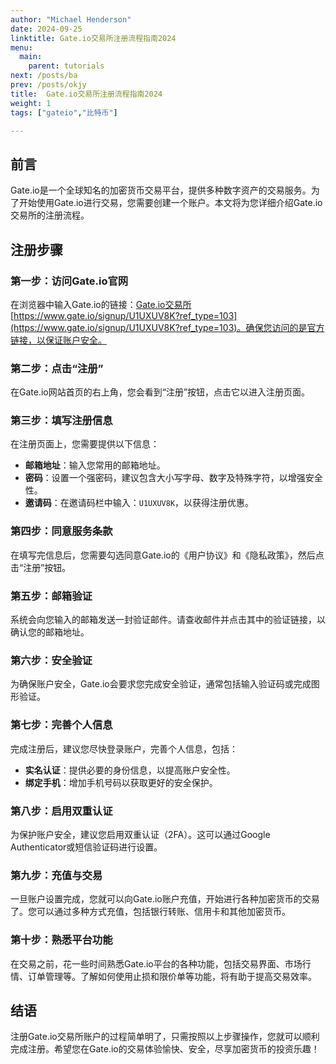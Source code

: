 ```yaml
---
author: "Michael Henderson"
date: 2024-09-25
linktitle: Gate.io交易所注册流程指南2024
menu:
  main:
    parent: tutorials
next: /posts/ba
prev: /posts/okjy
title:  Gate.io交易所注册流程指南2024
weight: 1
tags: ["gateio","比特币"]

---
```


## 前言

Gate.io是一个全球知名的加密货币交易平台，提供多种数字资产的交易服务。为了开始使用Gate.io进行交易，您需要创建一个账户。本文将为您详细介绍Gate.io交易所的注册流程。

## 注册步骤

### 第一步：访问Gate.io官网

在浏览器中输入Gate.io的链接：[Gate.io交易所](https://www.gate.io/signup/U1UXUV8K?ref_type=103)[https://www.gate.io/signup/U1UXUV8K?ref_type=103](https://www.gate.io/signup/U1UXUV8K?ref_type=103)。确保您访问的是官方链接，以保证账户安全。

### 第二步：点击“注册”

在Gate.io网站首页的右上角，您会看到“注册”按钮，点击它以进入注册页面。

### 第三步：填写注册信息

在注册页面上，您需要提供以下信息：

- **邮箱地址**：输入您常用的邮箱地址。
- **密码**：设置一个强密码，建议包含大小写字母、数字及特殊字符，以增强安全性。
- **邀请码**：在邀请码栏中输入：`U1UXUV8K`，以获得注册优惠。

### 第四步：同意服务条款

在填写完信息后，您需要勾选同意Gate.io的《用户协议》和《隐私政策》，然后点击“注册”按钮。

### 第五步：邮箱验证

系统会向您输入的邮箱发送一封验证邮件。请查收邮件并点击其中的验证链接，以确认您的邮箱地址。

### 第六步：安全验证

为确保账户安全，Gate.io会要求您完成安全验证，通常包括输入验证码或完成图形验证。

### 第七步：完善个人信息

完成注册后，建议您尽快登录账户，完善个人信息，包括：

- **实名认证**：提供必要的身份信息，以提高账户安全性。
- **绑定手机**：增加手机号码以获取更好的安全保护。

### 第八步：启用双重认证

为保护账户安全，建议您启用双重认证（2FA）。这可以通过Google Authenticator或短信验证码进行设置。

### 第九步：充值与交易

一旦账户设置完成，您就可以向Gate.io账户充值，开始进行各种加密货币的交易了。您可以通过多种方式充值，包括银行转账、信用卡和其他加密货币。

### 第十步：熟悉平台功能

在交易之前，花一些时间熟悉Gate.io平台的各种功能，包括交易界面、市场行情、订单管理等。了解如何使用止损和限价单等功能，将有助于提高交易效率。

## 结语

注册Gate.io交易所账户的过程简单明了，只需按照以上步骤操作，您就可以顺利完成注册。希望您在Gate.io的交易体验愉快、安全，尽享加密货币的投资乐趣！

